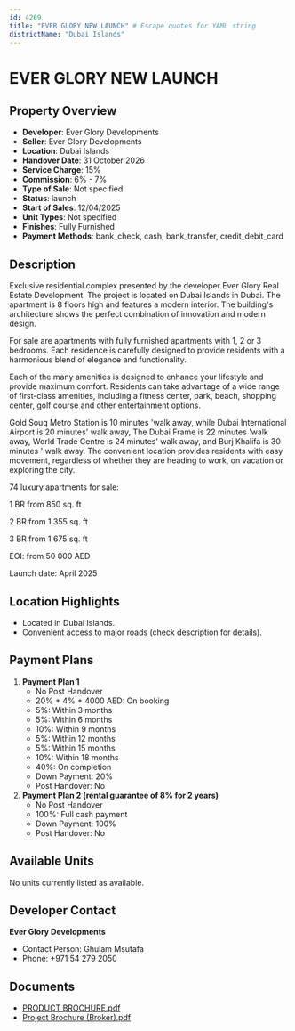 ```yaml
---
id: 4269
title: "EVER GLORY NEW LAUNCH" # Escape quotes for YAML string
districtName: "Dubai Islands"
---
```


# EVER GLORY NEW LAUNCH

## Property Overview
- **Developer**: Ever Glory Developments
- **Seller**: Ever Glory Developments
- **Location**: Dubai Islands
- **Handover Date**: 31 October 2026
- **Service Charge**: 15%
- **Commission**: 6% - 7%
- **Type of Sale**: Not specified
- **Status**: launch
- **Start of Sales**: 12/04/2025
- **Unit Types**: Not specified
- **Finishes**: Fully Furnished
- **Payment Methods**: bank_check, cash, bank_transfer, credit_debit_card

## Description
Exclusive residential complex presented by the developer Ever Glory Real Estate Development. The project is located on Dubai Islands in Dubai.  The apartment is 8 floors high and features a modern interior. The building's architecture shows the perfect combination of innovation and modern design.

For sale are apartments with fully furnished apartments with 1, 2 or 3 bedrooms. Each residence is carefully designed to provide residents with a harmonious blend of elegance and functionality.

Each of the many amenities is designed to enhance your lifestyle and provide maximum comfort. Residents can take advantage of a wide range of first-class amenities, including a fitness center, park, beach, shopping center, golf course and other entertainment options.

Gold Souq Metro Station is 10 minutes 'walk away, while Dubai International Airport is 20 minutes' walk away, The Dubai Frame is 22 minutes 'walk away, World Trade Centre is 24 minutes' walk away, and Burj Khalifa is 30 minutes ' walk away. The convenient location provides residents with easy movement, regardless of whether they are heading to work, on vacation or exploring the city.

74 luxury apartments for sale:

1 BR from 850 sq. ft

2 BR from 1 355 sq. ft

3 BR from 1 675 sq. ft

EOI: from 50 000 AED

Launch date: April 2025

## Location Highlights
- Located in Dubai Islands.
- Convenient access to major roads (check description for details).

## Payment Plans
1. **Payment Plan 1**
   - No Post Handover
   - 20% + 4% + 4000 AED: On booking
   - 5%: Within 3 months
   - 5%: Within 6 months
   - 10%: Within 9 months
   - 5%: Within 12 months
   - 5%: Within 15 months
   - 10%: Within 18 months
   - 40%: On completion
   - Down Payment: 20%
   - Post Handover: No
2. **Payment Plan 2 (rental guarantee of 8% for 2 years)**
   - No Post Handover
   - 100%: Full cash payment
   - Down Payment: 100%
   - Post Handover: No

## Available Units
No units currently listed as available.

## Developer Contact
**Ever Glory Developments**
- Contact Person: Ghulam Msutafa
- Phone: +971 54 279 2050

## Documents
- [PRODUCT BROCHURE.pdf](https://cdn.geniemap.net/2025/01/31/aHR4tBaGZ0stvNb2RekdiHu9OWSavK63m103pFTX.pdf)
- [Project Brochure (Broker).pdf](https://cdn.geniemap.net/2025/02/05/bo0o0fqEYNK0rCqjuAAenxSGDLdnmtwv7rRWE5yT.pdf)
